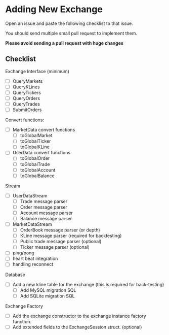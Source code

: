 # Adding New Exchange

Open an issue and paste the following checklist to that issue.

You should send multiple small pull request to implement them.

**Please avoid sending a pull request with huge changes**

## Checklist

Exchange Interface (minimum)

- [ ] QueryMarkets
- [ ] QueryKLines
- [ ] QueryTickers
- [ ] QueryOrders
- [ ] QueryTrades
- [ ] SubmitOrders

Convert functions:

- [ ] MarketData convert functions
  - [ ] toGlobalMarket
  - [ ] toGlobalTicker
  - [ ] toGlobalKLine
- [ ] UserData convert functions
  - [ ] toGlobalOrder
  - [ ] toGlobalTrade
  - [ ] toGlobalAccount
  - [ ] toGlobalBalance

Stream

- [ ] UserDataStream
  - [ ] Trade message parser
  - [ ] Order message parser
  - [ ] Account message parser
  - [ ] Balance message parser
- [ ] MarketDataStream
  - [ ] OrderBook message parser (or depth)
  - [ ] KLine message parser (required for backtesting)
  - [ ] Public trade message parser (optional)
  - [ ] Ticker message parser (optional)
- [ ] ping/pong
- [ ] heart beat integration
- [ ] handling reconnect

Database

- [ ] Add a new kline table for the exchange (this is required for back-testing)
  - [ ] Add MySQL migration SQL
  - [ ] Add SQLite migration SQL

Exchange Factory

- [ ] Add the exchange constructor to the exchange instance factory function.
- [ ] Add extended fields to the ExchangeSession struct. (optional)
